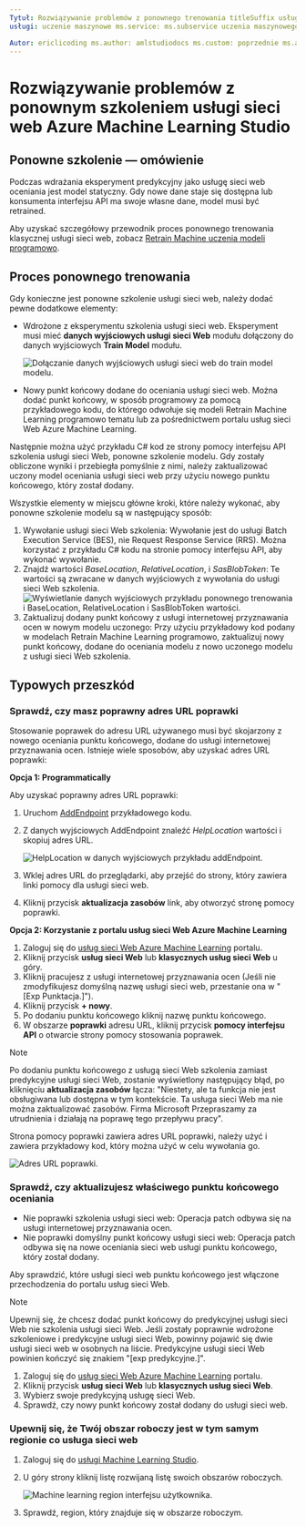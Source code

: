```yaml
---
Tytuł: Rozwiązywanie problemów z ponownego trenowania titleSuffix usługi sieci web Machine Learning Studio: Opis usługi Azure Machine Learning Studio: Zidentyfikować i rozwiązać typowe problemy występujące podczas są ponowne trenowanie modeli usługi sieci web Azure Machine Learning Studio.
usługi: uczenie maszynowe ms.service: ms.subservice uczenia maszynowego: studio ms.topic: artykuł

Autor: ericlicoding ms.author: amlstudiodocs ms.custom: poprzednie ms.author=yahajiza, poprzedniego autora = YasinMSFT ms.date: 11/01/2017
---
```

# <a name="troubleshooting-the-retraining-of-an-azure-machine-learning-studio-classic-web-service"></a>Rozwiązywanie problemów z ponownym szkoleniem usługi sieci web Azure Machine Learning Studio
## <a name="retraining-overview"></a>Ponowne szkolenie — omówienie
Podczas wdrażania eksperyment predykcyjny jako usługę sieci web oceniania jest model statyczny. Gdy nowe dane staje się dostępna lub konsumenta interfejsu API ma swoje własne dane, model musi być retrained. 

Aby uzyskać szczegółowy przewodnik proces ponownego trenowania klasycznej usługi sieci web, zobacz [Retrain Machine uczenia modeli programowo](retrain-models-programmatically.md).

## <a name="retraining-process"></a>Proces ponownego trenowania
Gdy konieczne jest ponowne szkolenie usługi sieci web, należy dodać pewne dodatkowe elementy:

* Wdrożone z eksperymentu szkolenia usługi sieci web. Eksperyment musi mieć **danych wyjściowych usługi sieci Web** modułu dołączony do danych wyjściowych **Train Model** modułu.  
  
    ![Dołączanie danych wyjściowych usługi sieci web do train model modelu.][image1]
* Nowy punkt końcowy dodane do oceniania usługi sieci web.  Można dodać punkt końcowy, w sposób programowy za pomocą przykładowego kodu, do którego odwołuje się modeli Retrain Machine Learning programowo tematu lub za pośrednictwem portalu usług sieci Web Azure Machine Learning.

Następnie można użyć przykładu C# kod ze strony pomocy interfejsu API szkolenia usługi sieci Web, ponowne szkolenie modelu. Gdy zostały obliczone wyniki i przebiegła pomyślnie z nimi, należy zaktualizować uczony model oceniania usługi sieci web przy użyciu nowego punktu końcowego, który został dodany.

Wszystkie elementy w miejscu główne kroki, które należy wykonać, aby ponowne szkolenie modelu są w następujący sposób:

1. Wywołanie usługi sieci Web szkolenia:  Wywołanie jest do usługi Batch Execution Service (BES), nie Request Response Service (RRS). Można korzystać z przykładu C# kodu na stronie pomocy interfejsu API, aby wykonać wywołanie. 
2. Znajdź wartości *BaseLocation*, *RelativeLocation*, i *SasBlobToken*: Te wartości są zwracane w danych wyjściowych z wywołania do usługi sieci Web szkolenia. 
   ![Wyświetlanie danych wyjściowych przykładu ponownego trenowania i BaseLocation, RelativeLocation i SasBlobToken wartości.][image6]
3. Zaktualizuj dodany punkt końcowy z usługi internetowej przyznawania ocen w nowym modelu uczonego: Przy użyciu przykładowy kod podany w modelach Retrain Machine Learning programowo, zaktualizuj nowy punkt końcowy, dodane do oceniania modelu z nowo uczonego modelu z usługi sieci Web szkolenia.

## <a name="common-obstacles"></a>Typowych przeszkód
### <a name="check-to-see-if-you-have-the-correct-patch-url"></a>Sprawdź, czy masz poprawny adres URL poprawki
Stosowanie poprawek do adresu URL używanego musi być skojarzony z nowego oceniania punktu końcowego, dodane do usługi internetowej przyznawania ocen. Istnieje wiele sposobów, aby uzyskać adres URL poprawki:

**Opcja 1: Programmatically**

Aby uzyskać poprawny adres URL poprawki:

1. Uruchom [AddEndpoint](https://github.com/raymondlaghaeian/AML_EndpointMgmt/blob/master/Program.cs) przykładowego kodu.
2. Z danych wyjściowych AddEndpoint znaleźć *HelpLocation* wartości i skopiuj adres URL.
   
   ![HelpLocation w danych wyjściowych przykładu addEndpoint.][image2]
3. Wklej adres URL do przeglądarki, aby przejść do strony, który zawiera linki pomocy dla usługi sieci web.
4. Kliknij przycisk **aktualizacja zasobów** link, aby otworzyć stronę pomocy poprawki.

**Opcja 2: Korzystanie z portalu usług sieci Web Azure Machine Learning**

1. Zaloguj się do [usług sieci Web Azure Machine Learning](https://services.azureml.net/) portalu.
2. Kliknij przycisk **usług sieci Web** lub **klasycznych usług sieci Web** u góry.
4. Kliknij pracujesz z usługi internetowej przyznawania ocen (Jeśli nie zmodyfikujesz domyślną nazwę usługi sieci web, przestanie ona w "[Exp Punktacja.]").
5. Kliknij przycisk **+ nowy**.
6. Po dodaniu punktu końcowego kliknij nazwę punktu końcowego.
7. W obszarze **poprawki** adresu URL, kliknij przycisk **pomocy interfejsu API** o otwarcie strony pomocy stosowania poprawek.

> [!NOTE]
> Po dodaniu punktu końcowego z usługą sieci Web szkolenia zamiast predykcyjne usługi sieci Web, zostanie wyświetlony następujący błąd, po kliknięciu **aktualizacja zasobów** łącza: "Niestety, ale ta funkcja nie jest obsługiwana lub dostępna w tym kontekście. Ta usługa sieci Web ma nie można zaktualizować zasobów. Firma Microsoft Przepraszamy za utrudnienia i działają na poprawę tego przepływu pracy".
> 
> 

Strona pomocy poprawki zawiera adres URL poprawki, należy użyć i zawiera przykładowy kod, który można użyć w celu wywołania go.

![Adres URL poprawki.][image5]

### <a name="check-to-see-that-you-are-updating-the-correct-scoring-endpoint"></a>Sprawdź, czy aktualizujesz właściwego punktu końcowego oceniania
* Nie poprawki szkolenia usługi sieci web: Operacja patch odbywa się na usługi internetowej przyznawania ocen.
* Nie poprawki domyślny punkt końcowy usługi sieci web: Operacja patch odbywa się na nowe oceniania sieci web usługi punktu końcowego, który został dodany.

Aby sprawdzić, które usługi sieci web punktu końcowego jest włączone przechodzenia do portalu usług sieci Web. 

> [!NOTE]
> Upewnij się, że chcesz dodać punkt końcowy do predykcyjnej usługi sieci Web nie szkolenia usługi sieci Web. Jeśli zostały poprawnie wdrożone szkoleniowe i predykcyjne usługi sieci Web, powinny pojawić się dwie usługi sieci web w osobnych na liście. Predykcyjne usługi sieci Web powinien kończyć się znakiem "[exp predykcyjne.]".
> 
> 

1. Zaloguj się do [usług sieci Web Azure Machine Learning](https://services.azureml.net/) portalu.
2. Kliknij przycisk **usług sieci Web** lub **klasycznych usług sieci Web**.
3. Wybierz swoje predykcyjną usługę sieci Web.
4. Sprawdź, czy nowy punkt końcowy został dodany do usługi sieci web.

### <a name="check-that-your-workspace-is-in-the-same-region-as-the-web-service"></a>Upewnij się, że Twój obszar roboczy jest w tym samym regionie co usługa sieci web
1. Zaloguj się do [usługi Machine Learning Studio](https://studio.azureml.net/).
2. U góry strony kliknij listę rozwijaną listę swoich obszarów roboczych.

   ![Machine learning region interfejsu użytkownika.][image4]

3. Sprawdź, region, który znajduje się w obszarze roboczym.

<!-- Image Links -->

[image1]: ./media/troubleshooting-retraining-a-model/ml-studio-tm-connected-to-web-service-out.png
[image2]: ./media/troubleshooting-retraining-a-model/addEndpoint-output.png
[image3]: ./media/troubleshooting-retraining-a-model/azure-portal-update-resource.png
[image4]: ./media/troubleshooting-retraining-a-model/check-workspace-region.png
[image5]: ./media/troubleshooting-retraining-a-model/ml-help-page-patch-url.png
[image6]: ./media/troubleshooting-retraining-a-model/retraining-output.png
[image7]: ./media/troubleshooting-retraining-a-model/web-services-tab.png

